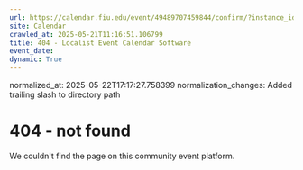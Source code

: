 ```yaml
---
url: https://calendar.fiu.edu/event/49489707459844/confirm/?instance_id=49489707487506&return=https%3A%2F%2Fcalendar.fiu.edu%2Fcalendar%3Fevent_types%255B%255D%3D36918157286658
site: Calendar
crawled_at: 2025-05-21T11:16:51.106799
title: 404 - Localist Event Calendar Software
event_date: 
dynamic: True
---
```

normalized_at: 2025-05-22T17:17:27.758399
normalization_changes: Added trailing slash to directory path

# 404 - not found
We couldn't find the page on this community event platform.

